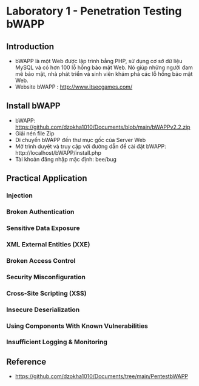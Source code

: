 # Laboratory 1 - Penetration Testing bWAPP
## Introduction
- bWAPP là một Web được lập trình bằng PHP, sử dụng cơ sở dữ liệu MySQL và có hơn 100 lỗ hổng bảo mật Web. Nó giúp những người đam mê bảo mật, nhà phát triển và sinh viên khám phá các lỗ hổng bảo mật Web.
- Website bWAPP : http://www.itsecgames.com/
## Install bWAPP
- bWAPP: https://github.com/dzokha1010/Documents/blob/main/bWAPPv2.2.zip
- Giải nén file Zip
- Di chuyển bWAPP đến thư mục gốc của Server Web
- Mở trình duyệt và truy cập với đường dẫn để cài đặt bWAPP: http://localhost/bWAPP/install.php
- Tài khoản đăng nhập mặc định: bee/bug
## Practical Application
### Injection
### Broken Authentication
### Sensitive Data Exposure
### XML External Entities (XXE)
### Broken Access Control
### Security Misconfiguration
### Cross-Site Scripting (XSS)
### Insecure Deserialization
### Using Components With Known Vulnerabilities
### Insufficient Logging & Monitoring
## Reference
- https://github.com/dzokha1010/Documents/tree/main/PentestbWAPP
